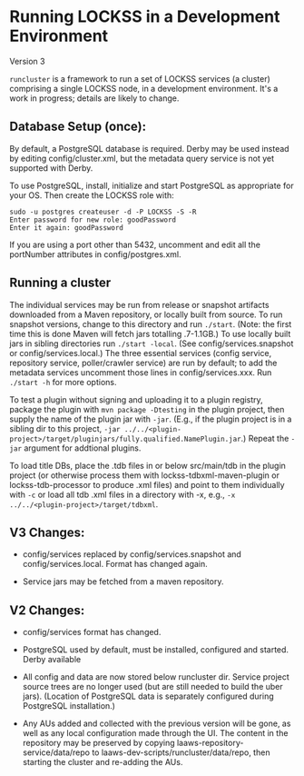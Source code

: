 # Running LOCKSS in a Development Environment
Version 3

`runcluster` is a framework to run a set of LOCKSS services (a cluster)
comprising a single LOCKSS node, in a development environment.  It's a work
in progress; details are likely to change.

## Database Setup (once):

By default, a PostgreSQL database is required.  Derby may be used instead
by editing config/cluster.xml, but the metadata query service is not yet
supported with Derby.

To use PostgreSQL, install, initialize and start PostgreSQL as appropriate
for your OS.  Then create the LOCKSS role with:

    sudo -u postgres createuser -d -P LOCKSS -S -R
    Enter password for new role: goodPassword
    Enter it again: goodPassword

If you are using a port other than 5432, uncomment and edit all the
portNumber attributes in config/postgres.xml.

## Running a cluster

The individual services may be run from release or snapshot artifacts
downloaded from a Maven repository, or locally built from source.  To run
snapshot versions, change to this directory and run `./start`.  (Note: the
first time this is done Maven will fetch jars totalling .7-1.1GB.)  To use
locally built jars in sibling directories run `./start -local`.  (See
config/services.snapshot or config/services.local.)  The three essential
services (config service, repository service, poller/crawler service) are
run by default; to add the metadata services uncomment those lines in
config/services.xxx.  Run `./start -h` for more options.

To test a plugin without signing and uploading it to a plugin registry,
package the plugin with `mvn package -Dtesting` in the plugin project, then
supply the name of the plugin jar with `-jar`.  (E.g., if the plugin
project is in a sibling dir to this project, `-jar
../../<plugin-project>/target/pluginjars/fully.qualified.NamePlugin.jar`.)
Repeat the `-jar` argument for addtional plugins.

To load title DBs, place the .tdb files in or below src/main/tdb in the
plugin project (or otherwise process them with lockss-tdbxml-maven-plugin
or lockss-tdb-processor to produce .xml files) and point to them
individually with `-c` or load all tdb .xml files in a directory with -x,
e.g., `-x ../../<plugin-project>/target/tdbxml`.

## V3 Changes:

- config/services replaced by config/services.snapshot and
  config/services.local.  Format has changed again.

- Service jars may be fetched from a maven repository.

## V2 Changes:

- config/services format has changed.

- PostgreSQL used by default, must be installed, configured and started.
  Derby available

- All config and data are now stored below runcluster dir.  Service project
  source trees are no longer used (but are still needed to build the uber
  jars).  (Location of PostgreSQL data is separately configured during
  PostgreSQL installation.)

- Any AUs added and collected with the previous version will be gone, as
  well as any local configuration made through the UI.  The content in the
  repository may be preserved by copying laaws-repository-service/data/repo
  to laaws-dev-scripts/runcluster/data/repo, then starting the cluster and
  re-adding the AUs.
